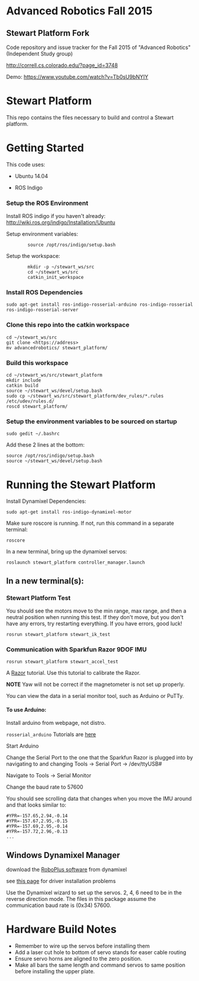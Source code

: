 # Advanced Robotics Fall 2015
## Stewart Platform Fork

Code repository and issue tracker for the Fall 2015 of "Advanced Robotics" (Independent Study group)

http://correll.cs.colorado.edu/?page_id=3748

Demo: https://www.youtube.com/watch?v=Tb0sU9bNYIY

# Stewart Platform

This repo contains the files necessary to build and control a Stewart platform.

# Getting Started

This code uses:

- Ubuntu 14.04

- ROS Indigo

### Setup the ROS Environment 

Install ROS indigo if you haven't already: http://wiki.ros.org/indigo/Installation/Ubuntu

Setup environment variables:
```
		source /opt/ros/indigo/setup.bash
```

Setup the workspace:
```
		mkdir -p ~/stewart_ws/src
		cd ~/stewart_ws/src
		catkin_init_workspace
```
### Install ROS Dependencies

```
sudo apt-get install ros-indigo-rosserial-arduino ros-indigo-rosserial ros-indigo-rosserial-server
```

### Clone this repo into the catkin workspace

```
cd ~/stewart_ws/src
git clone <https://address>
mv advancedrobotics/ stewart_platform/
```

### Build this workspace

```
cd ~/stewart_ws/src/stewart_platform
mkdir include
catkin build
source ~/stewart_ws/devel/setup.bash
sudo cp ~/stewart_ws/src/stewart_platform/dev_rules/*.rules /etc/udev/rules.d/
roscd stewart_platform/
```

### Setup the environment variables to be sourced on startup

```
sudo gedit ~/.bashrc
```

Add these 2 lines at the bottom:
```
source /opt/ros/indigo/setup.bash
source ~/stewart_ws/devel/setup.bash
```

# Running the Stewart Platform

Install Dynamixel Dependencies:
```
sudo apt-get install ros-indigo-dynamixel-motor
```

Make sure roscore is running. If not, run this command in a separate terminal:
```
roscore
```

In a new terminal, bring up the dynamixel servos:
```
roslaunch stewart_platform controller_manager.launch
```

## In a new terminal(s):
### Stewart Platform Test
You should see the motors move to the min range, max range, and then a neutral position when running this test. If they don't move, but you don't have any errors, try restarting everything. If you have errors, good luck!
```
rosrun stewart_platform stewart_ik_test
```

### Communication with Sparkfun Razor 9DOF IMU

```
rosrun stewart_platform stewart_accel_test
```

A [Razor](https://github.com/ptrbrtz/razor-9dof-ahrs/wiki/Tutorial) tutorial. Use this tutorial to calibrate the Razor.

**NOTE** Yaw will not be correct if the magnetometer is not set up properly.

You can view the data in a serial monitor tool, such as Arduino or PuTTy. 
#### To use Arduino:
Install arduino from webpage, not distro.

`rosserial_arduino` Tutorials are [here](http://wiki.ros.org/rosserial_arduino/Tutorials)

Start Arduino

Change the Serial Port to the one that the Sparkfun Razor is plugged into by navigating to and changing Tools -> Serial Port -> /dev/ttyUSB#

Navigate to Tools -> Serial Monitor

Change the baud rate to 57600

You should see scrolling data that changes when you move the IMU around and that looks similar to:
```
#YPR=-157.65,2.94,-0.14
#YPR=-157.67,2.95,-0.15
#YPR=-157.69,2.95,-0.14
#YPR=-157.72,2.96,-0.13
...
```


## Windows Dynamixel Manager
download the [RoboPlus software](http://en.robotis.com/BlueAD/board.php?bbs_id=downloads&mode=view&bbs_no=1132559&page=1&key=&keyword=&sort=&scate=SOFTWARE) from dynamixel

see [this page](http://learn.trossenrobotics.com/34-blog/140-ftdi-2-12-00-notice-robotis-usb2dynamixel-cm-530-and-ln-101-october-2014.html) for driver installation problems

Use the Dynamixel wizard to set up the servos. 2, 4, 6 need to be in the reverse direction mode. The files in this package assume the communication baud rate is (0x34) 57600.


# Hardware Build Notes

* Remember to wire up the servos before installing them
* Add a laser cut hole to bottom of servo stands for easer cable routing
* Ensure servo horns are aligned to the zero position.
* Make all bars the same length and command servos to same position before installing the upper plate.
